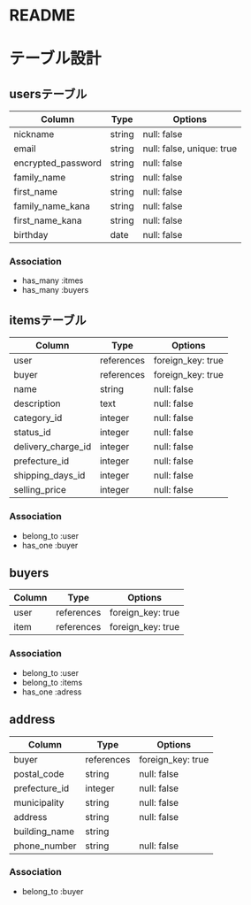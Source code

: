 # README
# テーブル設計

## usersテーブル

| Column              | Type    | Options                    |
| ----------          | ------  | ----------                 |
| nickname            | string  | null: false                |
| email               | string  | null: false, unique: true  |
| encrypted_password  | string  | null: false                |
| family_name         | string  | null: false                |
| first_name          | string  | null: false                |
| family_name_kana    | string  | null: false                |
| first_name_kana     | string  | null: false                |
| birthday            | date    | null: false                |

### Association

- has_many  :itmes
- has_many  :buyers

## itemsテーブル

| Column              | Type          | Options           |
| ----------          | ------        | ----------        |
| user                | references    | foreign_key: true |
| buyer               | references    | foreign_key: true |
| name                | string        | null: false       |
| description         | text          | null: false       |   <!-- 商品説明 -->
| category_id         | integer       | null: false       |   <!-- カテゴリー：Activehash -->
| status_id           | integer       | null: false       |   <!-- 商品状況：Activehash -->
| delivery_charge_id  | integer       | null: false       |   <!-- 配送料の負担：Activehash -->
| prefecture_id       | integer       | null: false       |   <!-- 発送元の地域：Activehash -->
| shipping_days_id    | integer       | null: false       |   <!-- 発送までの日数：Activehash -->
| selling_price       | integer       | null: false       |   
          
### Association

- belong_to  :user
- has_one  :buyer

## buyers
 Column               | Type          | Options           |
| ----------          | ------        | ----------        |
| user                | references    | foreign_key: true |
| item                | references    | foreign_key: true |

### Association

- belong_to  :user
- belong_to  :items
- has_one  :adress

## address
 Column               | Type          | Options           |
| ----------          | ------        | ----------        |
| buyer               | references    | foreign_key: true |
| postal_code         | string        | null: false       |  <!-- 郵便番号 -->
| prefecture_id       | integer       | null: false       |  <!-- 都道府県 -->
| municipality        | string        | null: false       |  <!-- 市区町村 -->
| address             | string        | null: false       |  <!-- 番地 -->
| building_name       | string        |                   |  <!-- 建物名 -->
| phone_number        | string        | null: false       |  <!-- 電話番号 -->

### Association
- belong_to :buyer

